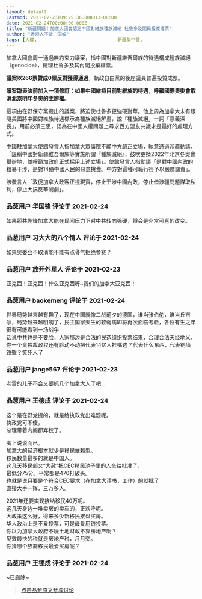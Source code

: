 ```yaml
---
layout: default
Lastmod: 2021-02-23T09:25:36.008013+00:00
date: 2021-02-24T00:00:00.000Z
title: "新疆問題｜加拿大國會認定中國對維族種族滅絕 杜魯多及閣員投棄權票"
author: "香港人不做亡国奴"
tags: [人權,								新疆集中营,								種族屠殺,								種族清洗,								種族滅絕]
---
```


加拿大國會周一通過無約束力議案，指中國對新疆維吾爾族的待遇構成種族滅絕（genocide），總理杜魯多及其內閣投棄權票。  
  
**議案以266票贊成0票反對獲得通過**，執政自由黨的後座議員普遍投贊成票。  
  
**議案臨表決前加入一項修訂：如果中國維持目前對維族的待遇，呼籲國際奧委會取消北京明年冬奧的主辦權。**  
  
這項由在野保守黨提出的議案，將迫使杜魯多更強硬對華。他上周為加拿大未有跟隨美國將中國對維族待遇標示為種族滅絕解畫，說「種族滅絕」一詞「意義深長」，用前必須三思，認為在中國人權問題上尋求西方盟友共識才是最好的處理方式。  
  
中國駐加拿大使館發言人指加拿大眾議院不顧中方嚴正立場，執意通過涉疆動議，「誣稱中國對新疆維吾爾族等實施所謂『種族滅絕』，鼓吹更換2022年北京冬奧會舉辦地，並呼籲加政府正式採用上述立場」。使館發言人指動議「是對中國內政的粗暴干涉，是對14億中國人民的惡意挑釁。中方對這種可恥行徑予以嚴厲譴責」。  
  
該發言人「敦促加拿大政客正視現實，停止干涉中國內政，停止借涉疆問題謀取私利，停止大搞反華鬧劇」。

            
### 品葱用户 **华国锋** 评论于 2021-02-24
        
如果舔共先锋加拿大能在民间压力下对中共转向强硬，将会是非常可喜的改变。
        


            
### 品葱用户 **习大大的八个情人** 评论于 2021-02-24
        
如果奥委会不取消能不能有点骨气拒绝参赛？
        


            
### 品葱用户 **放开外星人** 评论于 2021-02-23
        
亚克西！亚克西！什么亚克西呀~我们的加拿大亚克西！
        


            
### 品葱用户 **baokemeng** 评论于 2021-02-24
        
世界局势越来越有趣了，现在中国就像二战前夕的德国，谁当张伯伦，谁当丘吉尔，局势越来越明朗了，民主国家天生的软弱病即将再次面临考验，各位有生之年很有可能看到一场战争  
话说中共也是不要脸，人家那边是合法的民选组织投票结果，合理合法天经地义，你一个臭独裁政权还有脸动不动把代表14亿人挂嘴边？代表什么东西，代表铜墙铁壁？笑死人了
        


            
### 品葱用户 **jange567** 评论于 2021-02-23
        
老雷的儿子不会又要抓几个加拿大人了吧...
        


            
### 品葱用户 **王德成** 评论于 2021-02-24
        
这个是在野党提的，就是给执政党出难题呢。  
执政党可不傻，  
总理带着内阁都弃权了。  
  
嘴上说说而已。  
加拿大的经济根本就少是移民依赖型。  
移民数量最多的就是中国人。  
这几天移民部又“大赦”把CEC移民池子里的人全给批准了，  
最低分75分。平常都是470打破头。  
也就是说只要是个符合CEC要求（在加拿大读书，工作）的就批了  
直接大手一挥，三万多人。  
  
2021年还要实现接纳移民40万呢。  
这几天身边一堆卖房的卖车的，正欢呼呢。  
大政策这么好，得来多少新移民接盘买房。  
华人政治上是不爱投票，可是最爱用钱投票。  
你以为加拿大政府不玩土地财政不靠房地产啊？  
见效最快的税就是房地产税，月月交。  
你猜哪个族裔移民最爱买房呢？
        


            
### 品葱用户 **王德成** 评论于 2021-02-24
        
~已删除~
        






> [点击品葱原文参与讨论](https://pincong.rocks/article/29842)

